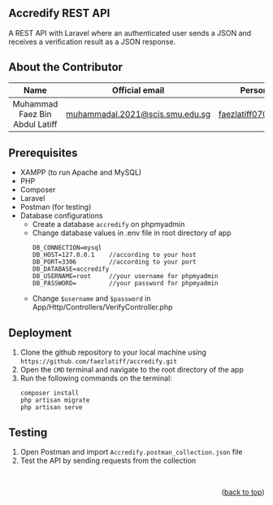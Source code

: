 <a id="readme-top"></a>

## Accredify REST API
<p>
A REST API with Laravel where an authenticated user sends a JSON and receives a verification result as a JSON response.
</p>

## About the Contributor

| Name | Official email | Personal email |
| :--: | :------------: | :------------: |
| Muhammad Faez Bin Abdul Latiff | muhammadal.2021@scis.smu.edu.sg | faezlatiff0706@gmail.com |

## Prerequisites
* XAMPP (to run Apache and MySQL)
* PHP
* Composer
* Laravel
* Postman (for testing)
* Database configurations
    * Create a database ```accredify``` on phpmyadmin
    * Change database values in .env file in root directory of app
        ```
        DB_CONNECTION=mysql
        DB_HOST=127.0.0.1    //according to your host
        DB_PORT=3306         //according to your port
        DB_DATABASE=accredify
        DB_USERNAME=root     //your username for phpmyadmin
        DB_PASSWORD=         //your password for phpmyadmin
        ```
    * Change ```$username``` and ```$password``` in App/Http/Controllers/VerifyController.php

## Deployment
1. Clone the github repository to your local machine using `https://github.com/faezlatiff/accredify.git`
2. Open the ```CMD``` terminal and navigate to the root directory of the app
3. Run the following commands on the terminal:
    ```
    composer install
    php artisan migrate
    php artisan serve
    ```
## Testing
1. Open Postman and import ```Accredify.postman_collection.json``` file
2. Test the API by sending requests from the collection

<br/>

<p align="right">(<a href="#readme-top">back to top</a>)</p>
